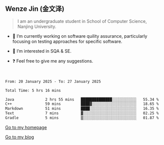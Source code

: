 ## Wenze Jin (金文泽)

> I am an undergraduate student in School of Computer Science, Nanjing University.

- 🔭 I’m currently working on software quility assurance, particularly focusing on testing approaches for specific software.
  
- 🌱 I’m interested in SQA & SE.
  
- ❓ Feel free to give me any suggestions.  

<br>  

<!--START_SECTION:waka-->

```txt
From: 20 January 2025 - To: 27 January 2025

Total Time: 5 hrs 16 mins

Java              2 hrs 55 mins   ██████████████░░░░░░░░░░░   55.34 %
C++               59 mins         ████▓░░░░░░░░░░░░░░░░░░░░   18.65 %
Markdown          51 mins         ████░░░░░░░░░░░░░░░░░░░░░   16.35 %
Text              7 mins          ▓░░░░░░░░░░░░░░░░░░░░░░░░   02.25 %
Gradle            5 mins          ▒░░░░░░░░░░░░░░░░░░░░░░░░   01.87 %
```

<!--END_SECTION:waka-->

[Go to my homepage](https://wenzejin.github.io)

[Go to my blog](https://wenzejin.notion.site/Wenze-Jin-s-Blog-1635e9fa7b6d80b3adcedfacc74aa717?pvs=4)
